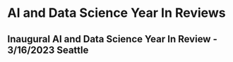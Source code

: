 # AI and Data Science Year In Reviews

## Inaugural AI and Data Science Year In Review - 3/16/2023 Seattle
